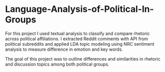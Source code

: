 # Language-Analysis-of-Political-In-Groups

For this project I used textual analysis to classify and compare rhetoric across political affiliations. I extracted Reddit comments with API from political subreddits and applied LDA topic modeling using NRC sentiment analysis to measure difference in emotion and key words.

The goal of this project was to outline differences and similarities in rhetoric and discussion topics among both political groups.

